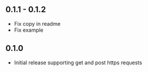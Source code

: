 ## 0.1.1 - 0.1.2

- Fix copy in readme
- Fix example

## 0.1.0

- Initial release supporting get and post https requests